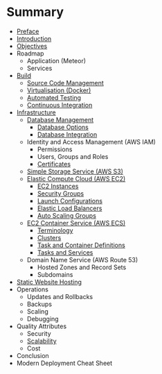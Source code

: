# Summary

* [Preface](preface.md)
* [Introduction](README.md)
* [Objectives](objectives.md)
* Roadmap
   * Application (Meteor)
   * Services
* [Build](build/index.md)
   * [Source Code Management](build/scm.md)
   * [Virtualisation (Docker)](build/virtualisation.md)
   * [Automated Testing](build/testing.md)
   * [Continuous Integration](build/ci.md)
* [Infrastructure](infrastructure/index.md)
   * [Database Management](infrastructure/db/index.md)
       * [Database Options](infrastructure/db/options.md)
       * [Database Integration](infrastructure/db/integration.md)
   * Identity and Access Management (AWS IAM)
       * Permissions
       * Users, Groups and Roles
       * [Certificates](infrastructure/iam/certificates.md)
   * [Simple Storage Service (AWS S3)](infrastructure/s3/index.md)
   * [Elastic Compute Cloud (AWS EC2)](infrastructure/ec2/index.md)
       * [EC2 Instances](infrastructure/ec2/instances.md)
       * [Security Groups](infrastructure/ec2/security-groups.md)
       * [Launch Configurations](infrastructure/ec2/launch-configurations.md)
       * [Elastic Load Balancers](infrastructure/ec2/elastic-load-balancers.md)
       * [Auto Scaling Groups](infrastructure/ec2/auto-scaling-groups.md)
   * [EC2 Container Service (AWS ECS)](infrastructure/ecs/index.md)
       * [Terminology](infrastructure/ecs/terminology.md)
       * [Clusters](infrastructure/ecs/clusters.md)
       * [Task and Container Definitions](infrastructure/ecs/definitions.md)
       * [Tasks and Services](infrastructure/ecs/tasks-services.md)
   * Domain Name Service (AWS Route 53)
       * Hosted Zones and Record Sets
       * Subdomains
* [Static Website Hosting](presentation/website.md)
* Operations
   * Updates and Rollbacks
   * Backups
   * Scaling
   * Debugging
* Quality Attributes
   * Security
   * [Scalability](quality/scalability.md)
   * Cost
* Conclusion
* Modern Deployment Cheat Sheet
